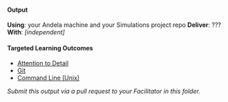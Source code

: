 #### Output
**Using**: your Andela machine and your Simulations project repo
**Deliver**: ???
**With**: *[independent]*

#### Targeted Learning Outcomes
- [Attention to Detail](https://github.com/andela/learningmap/tree/master/Phase-C/Entry-level%20Developer/Curriculum/04%20-%20Attention%20to%20Detail)
- [Git](https://github.com/andela/learningmap/tree/master/Phase-C/Entry-level%20Developer/Curriculum/43%20-%20Git)
- [Command Line (Unix)](https://github.com/andela/learningmap/tree/master/Phase-C/Entry-level%20Developer/Curriculum/42%20-%20Command%20Line%20(Unix))

*Submit this output via a pull request to your Facilitator in this folder.*